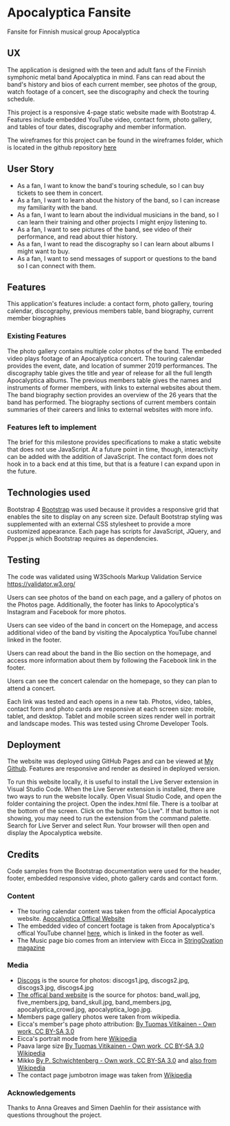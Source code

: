 # Apocalyptica Fansite
Fansite for Finnish musical group Apocalyptica

## UX
The application is designed with the teen and adult fans of the Finnish symphonic metal band Apocalyptica in mind. Fans can read about the band's history and bios of each current member, see photos of the group, watch footage of a concert, see the discography and check the touring schedule.
 
This project is a responsive 4-page static website made with Bootstrap 4. Features include embedded YouTube video, contact form, photo gallery, and tables of tour dates, discography and member information.

The wireframes for this project can be found in the wireframes folder, which is located in the github repository [here](https://github.com/toamber2/apocalyptica/tree/master/wireframes)

## User Story 
* As a fan, I want to know the band's touring schedule, so I can buy tickets to see them in concert. 
* As a fan, I want to learn about the history of the band, so I can increase my familiarity with the band.
* As a fan, I want to learn about the individual musicians in the band, so I can learn their training and other projects I might enjoy listening to.
* As a fan, I want to see pictures of the band, see video of their performance, and read about thier history.
* As a fan, I want to read the discography so I can learn about albums I might want to buy.
* As a fan, I want to send messages of support or questions to the band so I can connect with them. 
 

## Features
This application's features include: a contact form, photo gallery, touring calendar, discography, previous members table, band biography, current member biographies

### Existing Features
The photo gallery contains multiple color photos of the band.
The embeded video plays footage of an Apocalyptica concert. 
The touring calendar provides the event, date, and location of summer 2019 performances.
The discography table gives the title and year of release for all the full length Apocalyptica albums.
The previous members table gives the names and instruments of former members, with links to external websites about them.
The band biography section provides an overview of the 26 years that the band has performed.
The biography sections of current members contain summaries of their careers and links to external websites with more info. 

### Features left to implement
The brief for this milestone provides specifications to make a static website that does not use JavaScript. At a future point in time, though, interactivity can be added with the addition of JavaScript. 
The contact form does not hook in to a back end at this time, but that is a feature I can expand upon in the future.

## Technologies used
Bootstrap 4 [Bootstrap](https://getbootstrap.com/) was used because it provides a responsive grid that enables the site to display on any screen size. Default Bootstrap styling was supplemented with an external CSS stylesheet to provide a more customized appearance. Each page has scripts for JavaScript, JQuery, and Popper.js which Bootstrap requires as dependencies. 


## Testing
The code was validated using W3Schools Markup Validation Service https://validator.w3.org/

Users can see photos of the band on each page, and a gallery of photos on the Photos page. Additionally, the footer has links to Apocolyptica's Instagram and Facebook for more photos. 

Users can see video of the band in concert on the Homepage, and access additional video of the band by visiting the Apocalyptica YouTube channel linked in the footer. 

Users can read about the band in the Bio section on the homepage, and access more information about them by following the Facebook link in the footer. 

Users can see the concert calendar on the homepage, so they can plan to attend a concert. 

Each link was tested and each opens in a new tab.
Photos, video, tables, contact form and photo cards are responsive at each screen size: mobile, tablet, and desktop. Tablet and mobile screen sizes render well in portrait and landscape modes. This was tested using Chrome Developer Tools.

## Deployment
The website was deployed using GitHub Pages and can be viewed at [My Github](https://toamber2.github.io/apocalyptica/). Features are responsive and render as desired in deployed version. 

To run this website locally, it is useful to install the Live Server extension in Visual Studio Code. When the Live Server extension is installed, there are two ways to run the website locally. Open Visual Studio Code, and open the folder containing the project. Open the index.html file. There is a toolbar at the bottom of the screen. Click on the button "Go Live". If that button is not showing, you may need to run the extension from the command palette. Search for Live Server and select Run. Your browser will then open and display the Apocalyptica website. 

## Credits
Code samples from the Bootstrap documentation were used for the header, footer, embedded responsive video, photo gallery cards  and contact form.

### Content
* The touring calendar content was taken from the official Apocalyptica website. [Apocalyptica Offical Website]("https://www.apocalyptica.com/en/")
* The embedded video of concert footage is taken from Apocalyptica's offical YouTube channel [here](https://www.youtube.com/user/ApocalypticaVideos), which is linked in the footer as well. 
* The Music page bio comes from an interview with Eicca in [StringOvation magazine]("https://www.connollymusic.com/stringovation/artist-interview-apocalyptica")




### Media
* [Discogs](https://www.discogs.com/artist/17482-Apocalyptica) is the source for photos: discogs1.jpg, discogs2.jpg, discogs3.jpg, discogs4.jpg
* [The offical band website](https://www.apocalyptica.com/en/) is the source for photos: band_wall.jpg, five_members.jpg, band_skull.jpg, band_members.jpg, apocalyptica_crowd.jpg, apocalyptica_logo.jpg. 
* Members page gallery photos were taken from wikipedia.
* Eicca's member's page photo attribution: [By Tuomas Vitikainen - Own work, CC BY-SA 3.0](https://commons.wikimedia.org/w/index.php?curid=7378605)
* Eicca's portrait mode from here [Wikipedia](https://en.wikipedia.org/wiki/Eicca_Toppinen#/media/File:Eicca_Toppinen_-_Ilosaarirock_2009.jpg)
* Paava large size [By Tuomas Vitikainen - Own work, CC BY-SA 3.0](https://commons.wikimedia.org/w/index.php?curid=7379186)
[Wikipedia](https://en.wikipedia.org/wiki/Paavo_L%C3%B6tj%C3%B6nen#/media/File:Paavo_L%C3%B6tj%C3%B6nen_-_Ilosaarirock_2009.jpg)
* Mikko [By P. Schwichtenberg - Own work, CC BY-SA 3.0](https://commons.wikimedia.org/w/index.php?curid=34587934)
 and [ also from Wikipedia](https://en.wikipedia.org/wiki/Mikko_Sir%C3%A9n)
 * The contact page jumbotron image was taken from [Wikipedia]("https://upload.wikimedia.org/wikipedia/commons/8/81/Apocalyptica_-_Ilosaarirock_2009.jpg")


### Acknowledgements
Thanks to Anna Greaves and Simen Daehlin for their assistance with questions throughout the project.


